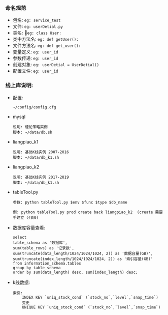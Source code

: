 ### 命名规范
- 包名: `eg: service_test` 
- 文件: `eg: userDetial.py`
- 类名: `eg: class User:`
- 类中方法名: `eg: def getUser():`
- 文件方法名: `eg: def get_user():`
- 变量定义: `eg: user_id`
- 参数传递: `eg: user_id` 
- 创建对象: `eg: userDetial = UserDetial()`
- 配置文件: `eg: user_id`


### 线上库说明:
- 配置:
    ```
    ~/config/config.cfg
    ```

- mysql 
    ```
	说明: 缠论策略实例
	脚本: ~/data/db.sh
    ```

- liangpiao_k1 
    ```
	说明: 基础K线实例 2007-2016
	脚本: ~/data/db_k1.sh
    ```

- liangpiao_k2 
    ```
	说明: 基础K线实例 2017-2019
	脚本: ~/data/db_k1.sh
    ```

- tableTool.py
    ```
	参数: python tableTool.py $env $func $type $db_name

	例: python tableTool.py prod create back liangpiao_k2  (create 需要手建立 分表0)
    ```

- 数据库容量查看:
    ```
	select
	table_schema as '数据库',
	sum(table_rows) as '记录数',
	sum(truncate(data_length/1024/1024/1024, 2)) as '数据容量(GB)',
	sum(truncate(index_length/1024/1024/1024, 2)) as '索引容量(GB)'
	from information_schema.tables
	group by table_schema
	order by sum(data_length) desc, sum(index_length) desc;
    ```

- k线数据:
    ```
	索引:
		INDEX KEY `uniq_stock_cond` (`stock_no`,`level`,`snap_time`)
		变更
		UNIQUE KEY `uniq_stock_cond` (`stock_no`,`level`,`snap_time`)
    ```